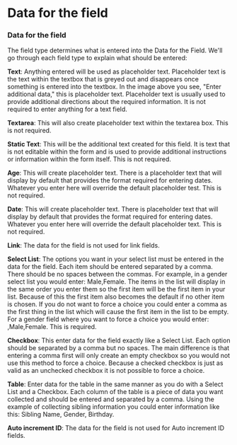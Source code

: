 # Data for the field

### Data for the field

The field type determines what is entered into the Data for the Field. We'll go through each field type to explain what should be entered:

**Text**: Anything entered will be used as placeholder text. Placeholder text is the text within the textbox that is greyed out and disappears once something is entered into the textbox. In the image above you see, "Enter additional data," this is placeholder text. Placeholder text is usually used to provide additional directions about the required information. It is not required to enter anything for a text field.

**Textarea**: This will also create placeholder text within the textarea box. This is not required.

**Static Text**: This will be the additional text created for this field. It is text that is not editable within the form and is used to provide additional instructions or information within the form itself. This is not required.

**Age**: This will create placeholder text. There is a placeholder text that will display by default that provides the format required for entering dates. Whatever you enter here will override the default placeholder test. This is not required.

**Date**: This will create placeholder text. There is placeholder text that will display by default that provides the format required for entering dates. Whatever you enter here will override the default placeholder text. This is not required.

**Link**: The data for the field is not used for link fields.

**Select List**: The options you want in your select list must be entered in the data for the field. Each item should be entered separated by a comma. There should be no spaces between the commas. For example, in a gender select list you would enter: Male,Female. The items in the list will display in the same order you enter them so the first item will be the first item in your list. Because of this the first item also becomes the default if no other item is chosen. If you do not want to force a choice you could enter a comma as the first thing in the list which will cause the first item in the list to be empty. For a gender field where you want to force a choice you would enter: ,Male,Female. This is required.

**Checkbox**: This enter data for the field exactly like a Select List. Each option should be separated by a comma but no spaces. The main difference is that entering a comma first will only create an empty checkbox so you would not use this method to force a choice. Because a checked checkbox is just as valid as an unchecked checkbox it is not possible to force a choice.

**Table**: Enter data for the table in the same manner as you do with a Select List and a Checkbox. Each column of the table is a piece of data you want collected and should be entered and separated by a comma. Using the example of collecting sibling information you could enter information like this: Sibling Name, Gender, Birthday.

**Auto increment ID**: The data for the field is not used for Auto increment ID fields.
